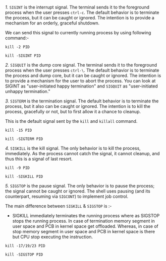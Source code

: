 *1.* `SIGINT` is the interrupt signal. The terminal sends it to the foreground process when the user presses `ctrl-c`. The default behavior is to terminate the process, but it can be caught or ignored. The intention is to provide a mechanism for an orderly, graceful shutdown.

We can send this signal to currently running process by using following command:-
```
kill -2 PID 

kill -SIGINT PID
```

*2.* `SIGQUIT` is the dump core signal. The terminal sends it to the foreground process when the user presses `ctrl-\`. The default behavior is to terminate the process and dump core, but it can be caught or ignored. The intention is to provide a mechanism for the user to abort the process. You can look at SIGINT as "user-initiated happy termination" and `SIGQUIT` as "user-initiated unhappy termination."

*3.* `SIGTERM` is the termination signal. The default behavior is to terminate the process, but it also can be caught or ignored. The intention is to kill the process, gracefully or not, but to first allow it a chance to cleanup.

This is the default signal sent by the `kill` and `killall` command.
```
kill -15 PID 

kill -SIGTERM PID 
```
*4.* `SIGKILL` is the kill signal. The only behavior is to kill the process, immediately. As the process cannot catch the signal, it cannot cleanup, and thus this is a signal of last resort.

```
kill -9 PID 

kill -SIGKILL PID 
```

*5.* `SIGSTOP` is the pause signal. The only behavior is to pause the process; the signal cannot be caught or ignored. The shell uses pausing (and its counterpart, resuming via `SIGCONT`) to implement job control.

The main difference between `SIGKILL` & `SIGSTOP` is :-
- SIGKILL immediately terminates the running process where as SIGSTOP stops the running process. In case of termination memory segment in user space and PCB in kernel space get offloaded. Whereas, in case of stop memory segment in user space and PCB in kernel space is there but CPU stop executing the instruction.

```
kill -17/19/23 PID 

kill -SIGSTOP PID 
```

